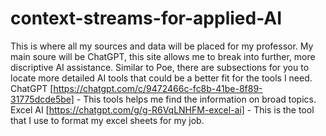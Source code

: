 # context-streams-for-applied-AI
This is where all my sources and data will be placed for my professor.
My main soure will be ChatGPT, this site allows me to break into further, more discriptive AI assistance. 
Similar to Poe, there are subsections for you to locate more detailed AI tools that could be a better fit for the tools I need.
ChatGPT [https://chatgpt.com/c/9472466c-fc8b-41be-8f89-31775dcde5be] - This tools helps me find the information on broad topics.
Excel AI [https://chatgpt.com/g/g-R6VqLNHFM-excel-ai] - This is the tool that I use to format my excel sheets for my job.
